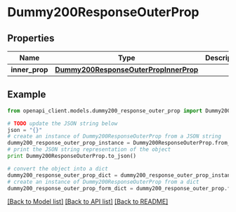 # Dummy200ResponseOuterProp


## Properties
Name | Type | Description | Notes
------------ | ------------- | ------------- | -------------
**inner_prop** | [**Dummy200ResponseOuterPropInnerProp**](Dummy200ResponseOuterPropInnerProp.md) |  | [optional] 

## Example

```python
from openapi_client.models.dummy200_response_outer_prop import Dummy200ResponseOuterProp

# TODO update the JSON string below
json = "{}"
# create an instance of Dummy200ResponseOuterProp from a JSON string
dummy200_response_outer_prop_instance = Dummy200ResponseOuterProp.from_json(json)
# print the JSON string representation of the object
print Dummy200ResponseOuterProp.to_json()

# convert the object into a dict
dummy200_response_outer_prop_dict = dummy200_response_outer_prop_instance.to_dict()
# create an instance of Dummy200ResponseOuterProp from a dict
dummy200_response_outer_prop_form_dict = dummy200_response_outer_prop.from_dict(dummy200_response_outer_prop_dict)
```
[[Back to Model list]](../README.md#documentation-for-models) [[Back to API list]](../README.md#documentation-for-api-endpoints) [[Back to README]](../README.md)



